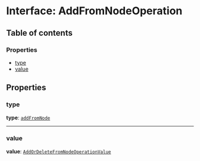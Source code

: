 # Interface: AddFromNodeOperation

## Table of contents

### Properties

* [type](/auto-docs/editor/interfaces/AddFromNodeOperation.md#type)
* [value](/auto-docs/editor/interfaces/AddFromNodeOperation.md#value)

## Properties

### type

**type**: [`addFromNode`](/auto-docs/editor/enums/OperationType.md#addfromnode)

***

### value

**value**: [`AddOrDeleteFromNodeOperationValue`](/auto-docs/editor/interfaces/AddOrDeleteFromNodeOperationValue.md)
